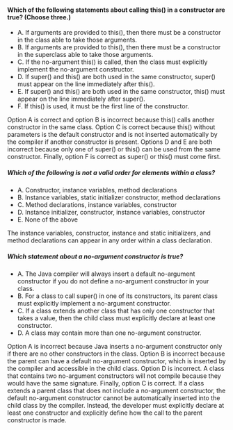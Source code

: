 #### Which of the following statements about calling this() in a constructor are true? (Choose three.)
* A. If arguments are provided to this(), then there must be a constructor in the class able to take those arguments.
* B. If arguments are provided to this(), then there must be a constructor in the superclass able to take those arguments.
* C. If the no-argument this() is called, then the class must explicitly implement the no-argument constructor.
* D. If super() and this() are both used in the same constructor, super() must appear on the line immediately after this().
* E. If super() and this() are both used in the same constructor, this() must appear on the line immediately after super().
* F. If this() is used, it must be the first line of the constructor.

Option A is correct and option B is incorrect because this()
calls another constructor in the same class.
Option C is correct because this() without parameters is the default constructor
and is not inserted automatically by the compiler if another constructor is present.
Options D and E are both incorrect because only one of super()
or this() can be used from the same constructor. Finally, option F is correct as super() or this() must come first.

##### Which of the following is not a valid order for elements within a class?
* A. Constructor, instance variables, method declarations
* B. Instance variables, static initializer constructor, method declarations
* C. Method declarations, instance variables, constructor
* D. Instance initializer, constructor, instance variables, constructor
* E. None of the above

The instance variables, constructor, instance and static initializers,
and method declarations can appear in any order within a class declaration.

##### Which statement about a no-argument constructor is true?
* A. The Java compiler will always insert a default no-argument constructor if you do not define a no-argument constructor in your class.
* B. For a class to call super() in one of its constructors, its parent class must explicitly implement a no-argument constructor.
* C. If a class extends another class that has only one constructor that takes a value, then the child class must explicitly declare at least one constructor.
* D. A class may contain more than one no-argument constructor.

Option A is incorrect because Java inserts a no-argument constructor
only if there are no other constructors in the class.
Option B is incorrect because the parent can have a default no-argument constructor,
which is inserted by the compiler and accessible in the child class. Option D is incorrect.
A class that contains two no-argument constructors will not compile because they would have the same signature.
Finally, option C is correct. If a class extends a parent class that does not include a no-argument constructor,
the default no-argument constructor cannot be automatically inserted into the child class by the compiler.
Instead, the developer must explicitly declare at least
one constructor and explicitly define how the call to the parent constructor is made.
